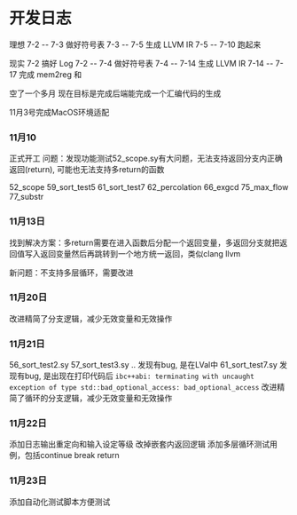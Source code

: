 # 开发日志

理想
7-2 -- 7-3 做好符号表
7-3 -- 7-5 生成 LLVM IR
7-5 -- 7-10 跑起来

现实
7-2 搞好 Log
7-2 -- 7-4 做好符号表
7-4 -- 7-14 生成 LLVM IR
7-14 -- 7-17 完成 mem2reg 和

空了一个多月
现在目标是完成后端能完成一个汇编代码的生成

11月3号完成MacOS环境适配


### 11月10
正式开工
问题：发现功能测试52_scope.sy有大问题，无法支持返回分支内正确返回(return), 可能也无法支持多return的函数

52_scope 59_sort_test5 61_sort_test7 62_percolation 66_exgcd 75_max_flow 77_substr

### 11月13日
找到解决方案：多return需要在进入函数后分配一个返回变量，多返回分支就把返回值写入返回变量然后再跳转到一个地方统一返回，类似clang llvm

新问题：不支持多层循环，需要改进

### 11月20日
改进精简了分支逻辑，减少无效变量和无效操作

### 11月21日
56_sort_test2.sy 57_sort_test3.sy .. 发现有bug, 是在LVal中
61_sort_test7.sy 发现有bug, 是出现在打印代码后
```ibc++abi: terminating with uncaught exception of type std::bad_optional_access: bad_optional_access```
改进精简了循环的分支逻辑，减少无效变量和无效操作


### 11月22日
添加日志输出重定向和输入设定等级
改掉嵌套内返回逻辑
添加多层循环测试用例，包括continue break return

### 11月23日
添加自动化测试脚本方便测试